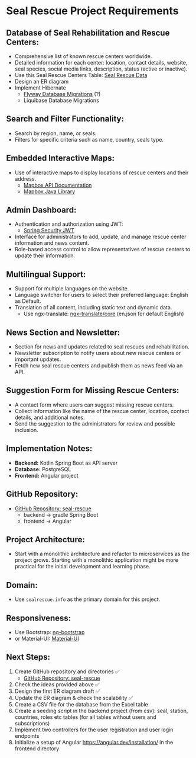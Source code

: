 # Seal Rescue Project Requirements

## Database of Seal Rehabilitation and Rescue Centers:
- Comprehensive list of known rescue centers worldwide.
- Detailed information for each center: location, contact details, website, seal species, social media links, description, status (active or inactive).
- Use this Seal Rescue Centers Table: [Seal Rescue Data](https://docs.google.com/spreadsheets/d/1KJbuNZ3RghM8SwCH7SURQwav468E0BKiNhXqxxqjEvE/edit?gid=0#gid=0)
- Design an ER diagram
- Implement Hibernate
    - [Flyway Database Migrations](https://www.baeldung.com/database-migrations-with-flyway) (?)
    - Liquibase Database Migrations

## Search and Filter Functionality:
- Search by region, name, or seals.
- Filters for specific criteria such as name, country, seals type.

## Embedded Interactive Maps:
- Use of interactive maps to display locations of rescue centers and their address.
    - [Mapbox API Documentation](https://docs.mapbox.com/api/overview/)
    - [Mapbox Java Library](https://github.com/mapbox/mapbox-java)

## Admin Dashboard:
- Authentication and authorization using JWT:
    - [Spring Security JWT](https://docs.spring.io/spring-security/reference/servlet/oauth2/resource-server/jwt.html)
- Interface for administrators to add, update, and manage rescue center information and news content.
- Role-based access control to allow representatives of rescue centers to update their information.

## Multilingual Support:
- Support for multiple languages on the website.
- Language switcher for users to select their preferred language: English as Default.
- Translation of all content, including static text and dynamic data.
    - Use ngx-translate: [ngx-translate/core](https://github.com/ngx-translate/core) (en.json for default English)

## News Section and Newsletter:
- Section for news and updates related to seal rescues and rehabilitation.
- Newsletter subscription to notify users about new rescue centers or important updates.
- Fetch new seal rescue centers and publish them as news feed via an API.

## Suggestion Form for Missing Rescue Centers:
- A contact form where users can suggest missing rescue centers.
- Collect information like the name of the rescue center, location, contact details, and additional notes.
- Send the suggestion to the administrators for review and possible inclusion.

## Implementation Notes:
- **Backend:** Kotlin Spring Boot as API server
- **Database:** PostgreSQL
- **Frontend:** Angular project

## GitHub Repository:
- [GitHub Repository: seal-rescue](https://github.com/AlexMikhaylov/seal-rescue)
    - backend → gradle Spring Boot
    - frontend → Angular

## Project Architecture:
- Start with a monolithic architecture and refactor to microservices as the project grows. Starting with a monolithic application might be more practical for the initial development and learning phase.

## Domain:
- Use `sealrescue.info` as the primary domain for this project.

## Responsiveness:
- Use Bootstrap: [ng-bootstrap](https://ng-bootstrap.github.io/#/home)
- or Material-UI: [Material-UI](https://material.angular.io/)

## Next Steps:
1. Create GitHub repository and directories ✅
    - [GitHub Repository: seal-rescue](https://github.com/AlexMikhaylov/seal-rescue)
2. Check the ideas provided above ✅
3. Design the first ER diagram draft ✅
4. Update the ER diagram & check the scalability ✅
5. Create a CSV file for the database from the Excel table
6. Create a seeding script in the backend project (from csv): seal, station, countries, roles etc tables (for all tables without users and subscriptions)
7. Implement two controllers for the user registration and user login endpoints
8. Initialize a setup of Angular https://angular.dev/installation/ in the frontend directory

